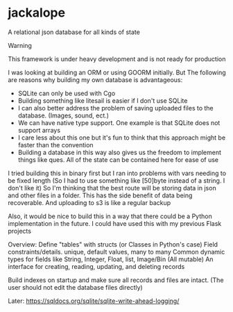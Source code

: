 # jackalope
A relational json database for all kinds of state

> [!WARNING]  
> This framework is under heavy development and is not ready for production

I was looking at building an ORM or using GOORM initially. But The following are reasons why building my own database is advantageous:
- SQLite can only be used with Cgo
- Building something like litesail is easier if I don't use SQLite
- I can also better address the problem of saving uploaded files to the database. (Images, sound, ect.)
- We can have native type support. One example is that SQLite does not support arrays
- I care less about this one but it's fun to think that this approach might be faster than the convention
- Building a database in this way also gives us the freedom to implement things like ques. All of the state can be contained here for ease of use

I tried building this in binary first but I ran into problems with vars needing to be fixed length (So I had to use something like [50]byte instead of a string. I don't like it)
So I'm thinking that the best route will be storing data in json and other files in a folder.
This has the side benefit of data being recoverable. And uploading to s3 is like a regular backup

Also, it would be nice to build this in a way that there could be a Python implementation in the future. I could have used this with my previous Flask projects

Overview:
Define "tables" with structs (or Classes in Python's case)
Field constraints/details. unique, default values, many to many
Common dynamic types for fields like String, Integer, Float, list, Image/Bin (All mutable)
An interface for creating, reading, updating, and deleting records

Build indexes on startup and make sure all records and files are intact. (The user should not edit the database files directly)


Later: https://sqldocs.org/sqlite/sqlite-write-ahead-logging/
